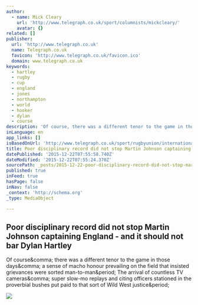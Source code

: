 ```yaml
---
author:
  - name: Mick Cleary
    url: 'http://www.telegraph.co.uk/sport/columnists/mickcleary/'
    avatar: {}
related: []
publisher:
  url: 'http://www.telegraph.co.uk'
  name: Telegraph.co.uk
  favicon: 'http://www.telegraph.co.uk/favicon.ico'
  domain: www.telegraph.co.uk
keywords:
  - hartley
  - rugby
  - cup
  - england
  - jones
  - northampton
  - world
  - hooker
  - dylan
  - course
description: 'Of course, there was a different tenor to the game in those days, a sense of macho honour prevailing on the field that insisted grievances were sorted man-to-man. The arrival of countless TV cameras, super slow-mo replays and citing officers stationed in the proverbial bushes put paid to that sort of Wild West justice.'
inLanguage: en
app_links: []
isBasedOnUrl: 'http://www.telegraph.co.uk/sport/rugbyunion/international/england/12062889/Poor-disciplinary-record-did-not-stop-Martin-Johnson-captaining-England-and-it-should-not-bar-Dylan-Hartley.html'
title: Poor disciplinary record did not stop Martin Johnson captaining England - and it should not bar Dylan Hartley
datePublished: '2015-12-22T07:55:58.740Z'
dateModified: '2015-12-22T07:55:24.370Z'
sourcePath: _posts/2015-12-22-poor-disciplinary-record-did-not-stop-martin-johnson-captain.md
published: true
inFeed: true
hasPage: false
inNav: false
_context: 'http://schema.org'
_type: MediaObject

---
```

<article style=""><h1>Poor disciplinary record did not stop Martin Johnson captaining England - and it should not bar Dylan Hartley</h1><p>Of course&amp;comma; there was a different tenor to the game in those days&amp;comma; a sense of macho honour prevailing on the field that insisted grievances were sorted man-to-man&amp;period; The arrival of countless TV cameras&amp;comma; super slow-mo replays and citing officers stationed in the proverbial bushes put paid to that sort of Wild West justice&amp;period;</p><img src="http://i.telegraph.co.uk/multimedia/archive/03532/dylan-hartley_3532566k.jpg" /></article>